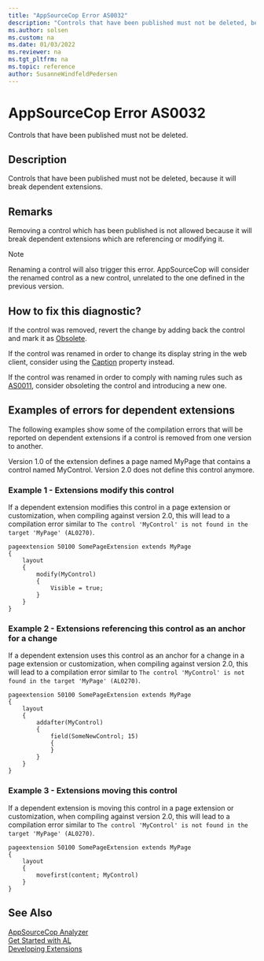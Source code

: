 ```yaml
---
title: "AppSourceCop Error AS0032"
description: "Controls that have been published must not be deleted, because it will break dependent extensions."
ms.author: solsen
ms.custom: na
ms.date: 01/03/2022
ms.reviewer: na
ms.tgt_pltfrm: na
ms.topic: reference
author: SusanneWindfeldPedersen
---
```

[//]: # (START>DO_NOT_EDIT)
[//]: # (IMPORTANT:Do not edit any of the content between here and the END>DO_NOT_EDIT.)
[//]: # (Any modifications should be made in the .xml files in the ModernDev repo.)
# AppSourceCop Error AS0032
Controls that have been published must not be deleted.

## Description
Controls that have been published must not be deleted, because it will break dependent extensions.

[//]: # (IMPORTANT: END>DO_NOT_EDIT)

## Remarks
Removing a control which has been published is not allowed because it will break dependent extensions which are referencing or modifying it.

> [!NOTE]  
> Renaming a control will also trigger this error. AppSourceCop will consider the renamed control as a new control, unrelated to the one defined in the previous version.

## How to fix this diagnostic?

If the control was removed, revert the change by adding back the control and mark it as [Obsolete](../properties/devenv-obsoletestate-property.md).

If the control was renamed in order to change its display string in the web client, consider using the [Caption](../properties/devenv-caption-property.md) property instead.

If the control was renamed in order to comply with naming rules such as [AS0011](appsourcecop-as0011.md), consider obsoleting the control and introducing a new one.

## Examples of errors for dependent extensions

The following examples show some of the compilation errors that will be reported on dependent extensions if a control is removed from one version to another.

Version 1.0 of the extension defines a page named MyPage that contains a control named MyControl. Version 2.0 does not define this control anymore.

### Example 1 - Extensions modify this control

If a dependent extension modifies this control in a page extension or customization, when compiling against version 2.0, this will lead to a compilation error similar to `The control 'MyControl' is not found in the target 'MyPage' (AL0270)`.

```AL
pageextension 50100 SomePageExtension extends MyPage
{
    layout
    {
        modify(MyControl)
        {
            Visible = true;
        }
    }
}
```

### Example 2 - Extensions referencing this control as an anchor for a change

If a dependent extension uses this control as an anchor for a change in a page extension or customization, when compiling against version 2.0, this will lead to a compilation error similar to `The control 'MyControl' is not found in the target 'MyPage' (AL0270)`.

```AL
pageextension 50100 SomePageExtension extends MyPage
{
    layout
    {
        addafter(MyControl)
        {
            field(SomeNewControl; 15)
            {
            }
        }
    }
}
```

### Example 3 - Extensions moving this control

If a dependent extension is moving this control in a page extension or customization, when compiling against version 2.0, this will lead to a compilation error similar to `The control 'MyControl' is not found in the target 'MyPage' (AL0270)`.

```AL
pageextension 50100 SomePageExtension extends MyPage
{
    layout
    {
        movefirst(content; MyControl)
    }
}
```

## See Also  
[AppSourceCop Analyzer](appsourcecop.md)  
[Get Started with AL](../devenv-get-started.md)  
[Developing Extensions](../devenv-dev-overview.md)  
